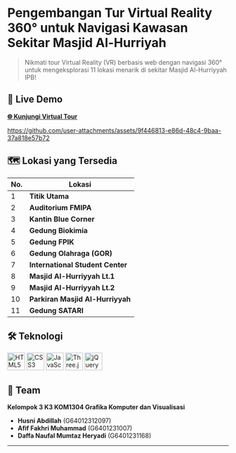 # Pengembangan Tur Virtual Reality 360° untuk Navigasi Kawasan Sekitar Masjid Al-Hurriyah

> Nikmati tour Virtual Reality (VR) berbasis web dengan navigasi 360° untuk mengeksplorasi 11 lokasi menarik di sekitar Masjid Al-Hurriyyah IPB!

## 🚀 Live Demo

**[🌐 Kunjungi Virtual Tour](https://explore-alhurriyah-vr.vercel.app/)**

https://github.com/user-attachments/assets/9f446813-e86d-48c4-9baa-37a818e57b72

## 🗺️ Lokasi yang Tersedia

| No. | Lokasi |
|-----|--------|
| 1 | **Titik Utama** |
| 2 | **Auditorium FMIPA** |
| 3 | **Kantin Blue Corner** |
| 4 | **Gedung Biokimia** |
| 5 | **Gedung FPIK** |
| 6 | **Gedung Olahraga (GOR)** |
| 7 | **International Student Center** |
| 8 | **Masjid Al-Hurriyyah Lt.1** |
| 9 | **Masjid Al-Hurriyyah Lt.2** |
| 10 | **Parkiran Masjid Al-Hurriyyah** |
| 11 | **Gedung SATARI** |

## 🛠️ Teknologi

<p align="left">
  <img src="https://cdn.jsdelivr.net/gh/devicons/devicon/icons/html5/html5-original.svg" alt="HTML5" width="40" height="40"/>
  <img src="https://cdn.jsdelivr.net/gh/devicons/devicon/icons/css3/css3-original.svg" alt="CSS3" width="40" height="40"/>
  <img src="https://cdn.jsdelivr.net/gh/devicons/devicon/icons/javascript/javascript-original.svg" alt="JavaScript" width="40" height="40"/>
  <img src="https://cdn.jsdelivr.net/gh/devicons/devicon/icons/threejs/threejs-original.svg" alt="Three.js" width="40" height="40"/>
  <img src="https://cdn.jsdelivr.net/gh/devicons/devicon/icons/jquery/jquery-original.svg" alt="jQuery" width="40" height="40"/>
</p>


## 👥 Team

**Kelompok 3 K3 KOM1304 Grafika Komputer dan Visualisasi**

- **Husni Abdillah** (G64012312097)
- **Afif Fakhri Muhammad** (G6401231007)  
- **Daffa Naufal Mumtaz Heryadi** (G6401231168)

---

</div>
